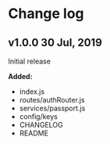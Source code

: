 # Change log

## v1.0.0 30 Jul, 2019

Initial release

**Added:**

- index.js
- routes/authRouter.js
- services/passport.js
- config/keys
- CHANGELOG
- README
